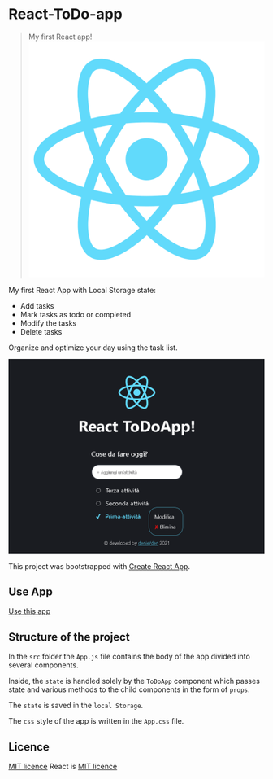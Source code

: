 # React-ToDo-app
> My first React app!
![React](build/logo512.png)

My first React App with Local Storage state:
- Add tasks
- Mark tasks as todo or completed
- Modify the tasks
- Delete tasks

Organize and optimize your day using the task list.

![AppUI](app-ui.png)

This project was bootstrapped with [Create React App](https://github.com/facebook/create-react-app).


## Use App
[Use this app](denielden.github.io/react-todo-app)


## Structure of the project
In the `src` folder the `App.js` file contains the body of the app divided into several components.

Inside, the `state` is handled solely by the `ToDoApp` component which passes state and various methods to the child components in the form of `props`.

The `state` is saved in the `local Storage`.

The `css` style of the app is written in the `App.css` file. 


## Licence 
[MIT licence](https://github.com/denielden/React-ToDo-app/blob/main/LICENSE)
React is [MIT licence](https://github.com/facebook/react/blob/main/LICENSE)
